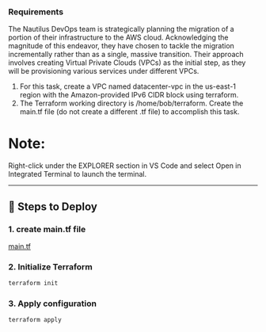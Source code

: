 ### Requirements

The Nautilus DevOps team is strategically planning the migration of a portion of their infrastructure to the AWS cloud. Acknowledging the magnitude of this endeavor, they have chosen to tackle the migration incrementally rather than as a single, massive transition. Their approach involves creating Virtual Private Clouds (VPCs) as the initial step, as they will be provisioning various services under different VPCs.

1. For this task, create a VPC named datacenter-vpc in the us-east-1 region with the Amazon-provided IPv6 CIDR block using terraform.
2. The Terraform working directory is /home/bob/terraform. Create the main.tf file (do not create a different .tf file) to accomplish this task.

# Note:
Right-click under the EXPLORER section in VS Code and select Open in Integrated Terminal to launch the terminal.

---

## 🚀 Steps to Deploy

### 1. create main.tf file
[main.tf](main.tf)

### 2. Initialize Terraform
```bash
terraform init
```

### 3. Apply configuration
```shell
terraform apply
```
